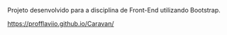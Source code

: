 Projeto desenvolvido para a disciplina de Front-End utilizando Bootstrap.

https://profflaviio.github.io/Caravan/
